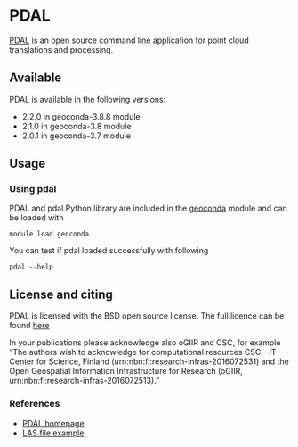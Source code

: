 # PDAL

[PDAL](https://www.pdal.io/) is an open source command line application for point cloud translations and processing.

## Available

PDAL is available in the following versions:

* 2.2.0 in geoconda-3.8.8 module
* 2.1.0 in geoconda-3.8 module
* 2.0.1 in geoconda-3.7 module

## Usage

### Using pdal

PDAL and pdal Python library are included in the [geoconda](../apps/geoconda.md) module and can be loaded with

`module load geoconda`

You can test if pdal loaded successfully with following

`pdal --help`

## License and citing

PDAL is licensed with the BSD open source license. The full licence can be found [here](https://pdal.io/copyright.html)

In your publications please acknowledge also oGIIR and CSC, for example “The authors wish to acknowledge for computational resources CSC – IT Center for Science, Finland (urn:nbn:fi:research-infras-2016072531) and the Open Geospatial Information Infrastructure for Research (oGIIR, urn:nbn:fi:research-infras-2016072513).”

### References

* [PDAL homepage](https://pdal.io/)
* [LAS file example](https://pdal.io/tutorial/las.html)

